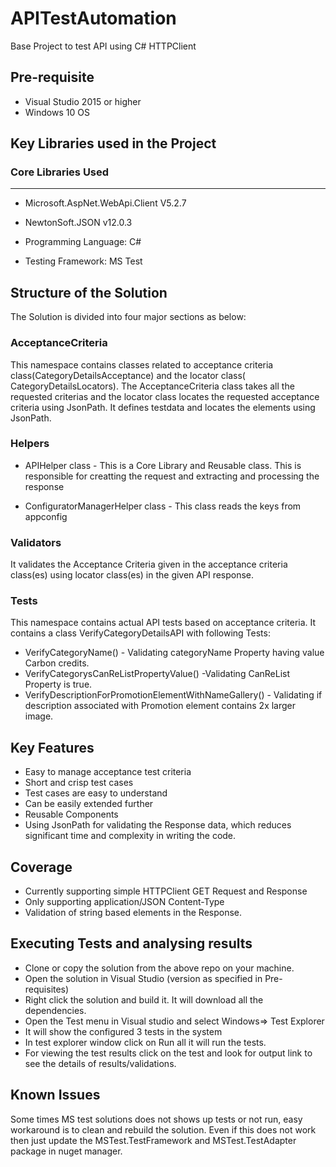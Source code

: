 # APITestAutomation
Base Project to test API using C# HTTPClient

## Pre-requisite ##
* Visual Studio 2015 or higher
* Windows 10 OS

## Key Libraries used in the Project ##
### Core Libraries Used ###
--------------
* Microsoft.AspNet.WebApi.Client V5.2.7
* NewtonSoft.JSON v12.0.3

* Programming Language: C#
* Testing Framework: MS Test


## Structure of the Solution ##

The Solution is divided into four major sections as below:
### AcceptanceCriteria ###
This namespace contains classes related to acceptance criteria class(CategoryDetailsAcceptance) and the locator class( CategoryDetailsLocators).
The AcceptanceCriteria class takes all the requested criterias and the locator class locates the requested acceptance criteria using JsonPath.
It defines testdata and locates the elements using JsonPath.

### Helpers ###
* APIHelper class - 
This is a Core Library and Reusable class.
This is responsible for creatting the request and extracting and processing the response

* ConfiguratorManagerHelper class - 
This class reads the keys from appconfig 

### Validators ###
It validates the Acceptance Criteria given in the acceptance criteria class(es) using locator class(es) in the given API response.

### Tests ###
This namespace contains actual API tests based on acceptance criteria. It contains a class VerifyCategoryDetailsAPI with following Tests:
* VerifyCategoryName() - Validating categoryName Property having value Carbon credits.
* VerifyCategorysCanReListPropertyValue() -Validating CanReList Property is true.
* VerifyDescriptionForPromotionElementWithNameGallery() - Validating if description associated with Promotion element contains 2x larger image.

## Key Features ##
* Easy to manage acceptance test criteria
* Short and crisp test cases
* Test cases are easy to understand 
* Can be easily extended further
* Reusable Components
* Using JsonPath for validating the Response data, which reduces significant time and complexity in writing the code.

## Coverage ##
* Currently supporting simple HTTPClient GET Request and Response
* Only supporting application/JSON Content-Type
* Validation of string based elements in the Response.

## Executing Tests and analysing results ##
* Clone or copy the solution from the above repo on your machine.
* Open the solution in Visual Studio (version as specified in Pre-requisites)
* Right click the solution and build it. It will download all the dependencies.
* Open the Test menu in Visual studio and select Windows=> Test Explorer
* It will show the configured 3 tests in the system
* In test explorer window click on Run all it will run the tests.
* For viewing the test results click on the test and look for output link to see the details of results/validations.

## Known Issues ##
Some times MS test solutions does not shows up tests or not run, easy workaround is to clean and rebuild the solution. Even if this does not work then just update the MSTest.TestFramework and MSTest.TestAdapter package in nuget manager.
